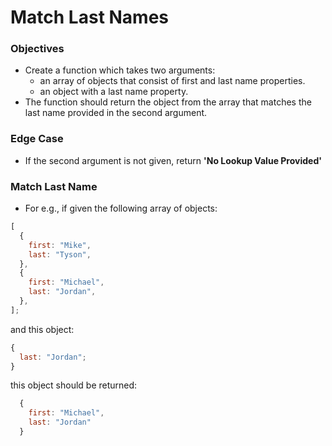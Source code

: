 # Match Last Names

### Objectives

- Create a function which takes two arguments:
  - an array of objects that consist of first and last name properties.
  - an object with a last name property.
- The function should return the object from the array that matches the last name provided in the second argument.

### Edge Case

- If the second argument is not given, return **'No Lookup Value Provided'**

### Match Last Name

- For e.g., if given the following array of objects:

```js
[
  {
    first: "Mike",
    last: "Tyson",
  },
  {
    first: "Michael",
    last: "Jordan",
  },
];
```

and this object:

```js
{
  last: "Jordan";
}
```

this object should be returned:

```js
  {
    first: "Michael",
    last: "Jordan"
  }
```
